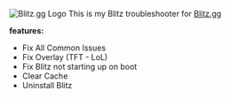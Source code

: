 ![Blitz.gg Logo](https://blitz.gg/static/media/blitz-logo-wordmark.cfc2af31.svg)
This is my Blitz troubleshooter for [Blitz.gg](https://blitz.gg/)

**features:**
- Fix All Common Issues
- Fix Overlay (TFT - LoL)
- Fix Blitz not starting up on boot
- Clear Cache
- Uninstall Blitz
